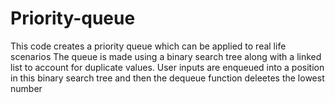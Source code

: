 # Priority-queue
This code creates a priority queue which can be applied to real life scenarios
The queue is made using a binary search tree along with a linked list to account for duplicate values.
User inputs are enqueued into a position in this binary search tree and then the dequeue function deleetes the lowest number 

